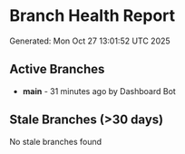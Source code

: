 # Branch Health Report
Generated: Mon Oct 27 13:01:52 UTC 2025

## Active Branches
- **main** - 31 minutes ago by Dashboard Bot

## Stale Branches (>30 days)
No stale branches found

